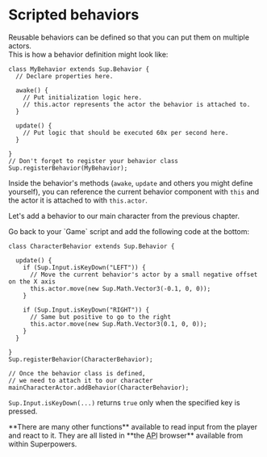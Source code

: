 # Scripted behaviors

Reusable behaviors can be defined so that you can put them on multiple actors.  
This is how a behavior definition might look like:

```
class MyBehavior extends Sup.Behavior {
  // Declare properties here.

  awake() {
    // Put initialization logic here.
    // this.actor represents the actor the behavior is attached to.
  }

  update() {
    // Put logic that should be executed 60x per second here.
  }

}
// Don't forget to register your behavior class
Sup.registerBehavior(MyBehavior);
```

Inside the behavior's methods (`awake`, `update` and others you might define yourself), you can reference the current behavior component with `this` and the actor it is attached to with `this.actor`.

Let's add a behavior to our main character from the previous chapter.

<div class="action">
  <p>Go back to your `Game` script and add the following code at the bottom:
</div>


```
class CharacterBehavior extends Sup.Behavior {

  update() {
    if (Sup.Input.isKeyDown("LEFT")) {
      // Move the current behavior's actor by a small negative offset on the X axis
      this.actor.move(new Sup.Math.Vector3(-0.1, 0, 0));
    }

    if (Sup.Input.isKeyDown("RIGHT")) {
      // Same but positive to go to the right
      this.actor.move(new Sup.Math.Vector3(0.1, 0, 0));
    }
  }

}
Sup.registerBehavior(CharacterBehavior);

// Once the behavior class is defined,
// we need to attach it to our character
mainCharacterActor.addBehavior(CharacterBehavior);
```

`Sup.Input.isKeyDown(...)` returns `true` only when the specified key is pressed.

<div class="note">
  **There are many other functions** available to read input from the player and react to it.  
  They are all listed in **the <abbr title="Application Programming Interface">API</abbr> browser** available from within Superpowers.
</div>
